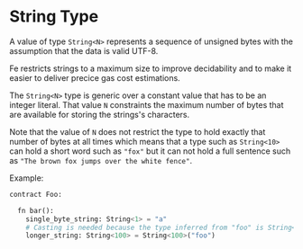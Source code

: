 # String Type

A value of type `String<N>` represents a sequence of unsigned bytes with the assumption that the data is valid UTF-8.

Fe restricts strings to a maximum size to improve decidability and to make it easier to deliver precice gas cost estimations.

The `String<N>` type is generic over a constant value that has to be an integer literal. That value `N` constraints the maximum number of bytes that are available for storing the strings's characters.

Note that the value of `N` does not restrict the type to hold exactly that number of bytes at all times which means that a type such as `String<10>` can hold a short word such as `"fox"` but it can not hold a full sentence such as `"The brown fox jumps over the white fence"`.

Example:

```python
contract Foo:

  fn bar():
    single_byte_string: String<1> = "a"
    # Casting is needed because the type inferred from "foo" is String<3>
    longer_string: String<100> = String<100>("foo")
```